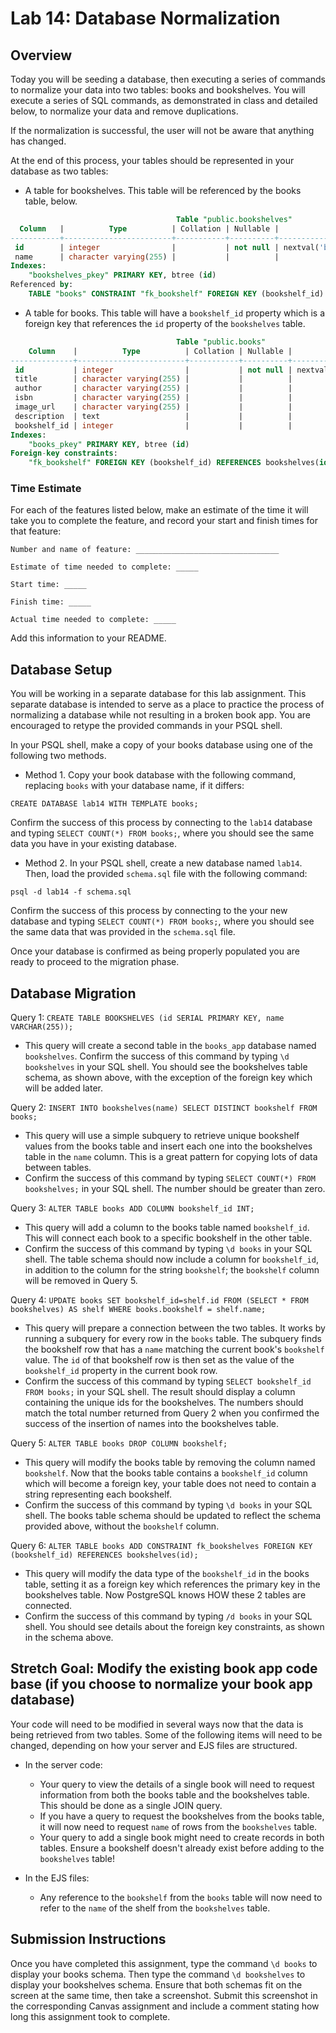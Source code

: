 # Lab 14: Database Normalization

## Overview

Today you will be seeding a database, then executing a series of commands to normalize your data into two tables: books and bookshelves. You will execute a series of SQL commands, as demonstrated in class and detailed below, to normalize your data and remove duplications.

If the normalization is successful, the user will not be aware that anything has changed.

At the end of this process, your tables should be represented in your database as two tables:

- A table for bookshelves. This table will be referenced by the books table, below.


```sql
                                     Table "public.bookshelves"
  Column   |          Type          | Collation | Nullable |                Default                
-----------+------------------------+-----------+----------+---------------------------------------
 id        | integer                |           | not null | nextval('bookshelf_id_seq'::regclass)
 name      | character varying(255) |           |          | 
Indexes:
    "bookshelves_pkey" PRIMARY KEY, btree (id)
Referenced by:
    TABLE "books" CONSTRAINT "fk_bookshelf" FOREIGN KEY (bookshelf_id) REFERENCES bookshelves(id)
```

- A table for books. This table will have a `bookshelf_id` property which is a foreign key that references the `id` property of the `bookshelves` table.

```sql
                                     Table "public.books"
    Column    |          Type          | Collation | Nullable |              Default              
--------------+------------------------+-----------+----------+-----------------------------------
 id           | integer                |           | not null | nextval('books_id_seq'::regclass)
 title        | character varying(255) |           |          | 
 author       | character varying(255) |           |          | 
 isbn         | character varying(255) |           |          | 
 image_url    | character varying(255) |           |          | 
 description  | text                   |           |          | 
 bookshelf_id | integer                |           |          | 
Indexes:
    "books_pkey" PRIMARY KEY, btree (id)
Foreign-key constraints:
    "fk_bookshelf" FOREIGN KEY (bookshelf_id) REFERENCES bookshelves(id)
```

### Time Estimate

For each of the features listed below, make an estimate of the time it will take you to complete the feature, and record your start and finish times for that feature:

```
Number and name of feature: ________________________________

Estimate of time needed to complete: _____

Start time: _____

Finish time: _____

Actual time needed to complete: _____
```

Add this information to your README.

## Database Setup

You will be working in a separate database for this lab assignment. This separate database is intended to serve as a place to practice the process of normalizing a database while not resulting in a broken book app. You are encouraged to retype the provided commands in your PSQL shell.

In your PSQL shell, make a copy of your books database using one of the following two methods.

- Method 1. Copy your book database with the following command, replacing `books` with your database name, if it differs:

`CREATE DATABASE lab14 WITH TEMPLATE books;` 

Confirm the success of this process by connecting to the `lab14` database and typing `SELECT COUNT(*) FROM books;`, where you should see the same data you have in your existing database.

- Method 2. In your PSQL shell, create a new database named `lab14`. Then, load the provided `schema.sql` file with the following command:

`psql -d lab14 -f schema.sql`

Confirm the success of this process by connecting to the your new database and typing `SELECT COUNT(*) FROM books;`, where you should see the same data that was provided in the `schema.sql` file.

Once your database is confirmed as being properly populated you are ready to proceed to the migration phase.

## Database Migration

Query 1: `CREATE TABLE BOOKSHELVES (id SERIAL PRIMARY KEY, name VARCHAR(255));`

- This query will create a second table in the `books_app` database named `bookshelves`. Confirm the success of this command by typing `\d bookshelves` in your SQL shell. You should see the bookshelves table schema, as shown above, with the exception of the foreign key which will be added later.

Query 2: `INSERT INTO bookshelves(name) SELECT DISTINCT bookshelf FROM books;`

- This query will use a simple subquery to retrieve unique bookshelf values from the books table and insert each one into the bookshelves table in the `name` column. This is a great pattern for copying lots of data between tables. 
- Confirm the success of this command by typing `SELECT COUNT(*) FROM bookshelves;` in your SQL shell. The number should be greater than zero.

Query 3: `ALTER TABLE books ADD COLUMN bookshelf_id INT;`

- This query will add a column to the books table named `bookshelf_id`. This will connect each book to a specific bookshelf in the other table. 
- Confirm the success of this command by typing `\d books` in your SQL shell. The table schema should now include a column for `bookshelf_id`, in addition to the column for the string `bookshelf`; the `bookshelf` column will be removed in Query 5.

Query 4: `UPDATE books SET bookshelf_id=shelf.id FROM (SELECT * FROM bookshelves) AS shelf WHERE books.bookshelf = shelf.name;`

- This query will prepare a connection between the two tables. It works by running a subquery for every row in the `books` table. The subquery finds the bookshelf row that has a `name` matching the current book's `bookshelf` value. The `id` of that bookshelf row is then set as the value of the `bookshelf_id` property in the current book row. 
- Confirm the success of this command by typing `SELECT bookshelf_id FROM books;` in your SQL shell. The result should display a column containing the unique ids for the bookshelves. The numbers should match the total number returned from Query 2 when you confirmed the success of the insertion of names into the bookshelves table.

Query 5: `ALTER TABLE books DROP COLUMN bookshelf;`

- This query will modify the books table by removing the column named `bookshelf`. Now that the books table contains a `bookshelf_id` column which will become a foreign key, your table does not need to contain a string representing each bookshelf. 
- Confirm the success of this command by typing `\d books` in your SQL shell. The books table schema should be updated to reflect the schema provided above, without the `bookshelf` column.

Query 6: `ALTER TABLE books ADD CONSTRAINT fk_bookshelves FOREIGN KEY (bookshelf_id) REFERENCES bookshelves(id);`

- This query will modify the data type of the `bookshelf_id` in the books table, setting it as a foreign key which references the primary key in the bookshelves table. Now PostgreSQL knows HOW these 2 tables are connected.
- Confirm the success of this command by typing `/d books` in your SQL shell. You should see details about the foreign key constraints, as shown in the schema above.

## Stretch Goal: Modify the existing book app code base (if you choose to normalize your book app database)

Your code will need to be modified in several ways now that the data is being retrieved from two tables. Some of the following items will need to be changed, depending on how your server and EJS files are structured.

- In the server code:
    - Your query to view the details of a single book will need to request information from both the books table and the bookshelves table. This should be done as a single JOIN query.
    - If you have a query to request the bookshelves from the books table, it will now need to request `name` of rows from the `bookshelves` table.
    - Your query to add a single book might need to create records in both tables. Ensure a bookshelf doesn't already exist before adding to the `bookshelves` table!

- In the EJS files:
    - Any reference to the `bookshelf` from the `books` table will now need to refer to the `name` of the shelf from the `bookshelves` table.

## Submission Instructions

Once you have completed this assignment, type the command `\d books` to display your books schema. Then type the  command `\d bookshelves` to display your bookshelves schema. Ensure that both schemas fit on the screen at the same time, then take a screenshot. Submit this screenshot in the corresponding Canvas assignment and include a comment stating how long this assignment took to complete.
